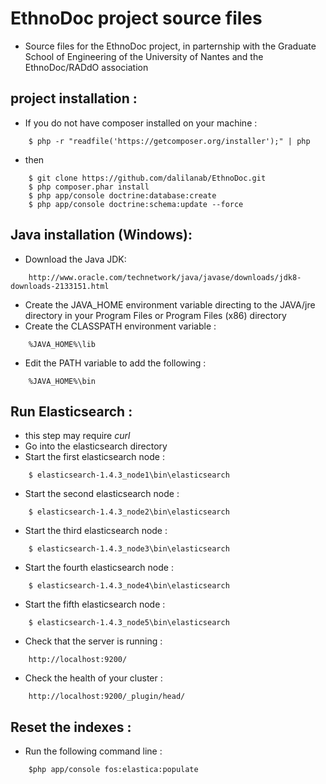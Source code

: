 EthnoDoc project source files
========================

* Source files for the EthnoDoc project, in parternship with the Graduate School of Engineering of the University of Nantes and the EthnoDoc/RADdO association

project installation :
---------

* If you do not have composer installed on your machine :
```
    $ php -r "readfile('https://getcomposer.org/installer');" | php
```
* then
```
    $ git clone https://github.com/dalilanab/EthnoDoc.git
    $ php composer.phar install
    $ php app/console doctrine:database:create
    $ php app/console doctrine:schema:update --force
```

Java installation (Windows):
---------------------
* Download the Java JDK:
```
    http://www.oracle.com/technetwork/java/javase/downloads/jdk8-downloads-2133151.html
```
* Create the JAVA_HOME environment variable directing to the JAVA/jre
  directory in your Program Files or Program Files (x86) directory
* Create the CLASSPATH environment variable :
```
    %JAVA_HOME%\lib
```
* Edit the PATH variable to add the following :
```
    %JAVA_HOME%\bin
```

Run Elasticsearch :
-------------------------
* this step may require *curl*
* Go into the elasticsearch directory
* Start the first elasticsearch node :
```
    $ elasticsearch-1.4.3_node1\bin\elasticsearch
```
* Start the second elasticsearch node :
```
    $ elasticsearch-1.4.3_node2\bin\elasticsearch
```
* Start the third elasticsearch node :
```
    $ elasticsearch-1.4.3_node3\bin\elasticsearch
```
* Start the fourth elasticsearch node :
```
    $ elasticsearch-1.4.3_node4\bin\elasticsearch
```
* Start the fifth elasticsearch node :
```
    $ elasticsearch-1.4.3_node5\bin\elasticsearch
```
* Check that the server is running :
```
    http://localhost:9200/
```
* Check  the health of your cluster :
```
    http://localhost:9200/_plugin/head/
```

Reset the indexes :
-----------------------
* Run the following command line :
```
    $php app/console fos:elastica:populate
```